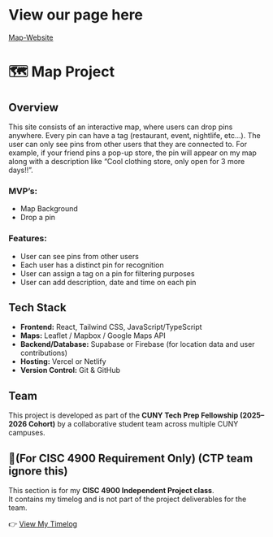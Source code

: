 # View our page here 
[Map-Website](https://github.com/Mirio1010/map-project/tree/main/frontend/index.html)

# 🗺️ Map Project

## Overview
This site consists of an interactive map, where users can drop pins anywhere. Every pin can have a tag (restaurant, event, nightlife, etc…). The user can only see pins from other users that they are connected to. For example, if your friend pins a pop-up store, the pin will appear on my map along with a description like “Cool clothing store, only open for 3 more days!!”.

### MVP’s:
- Map Background  
- Drop a pin  
### Features:
- User can see pins from other users  
- Each user has a distinct pin for recognition  
- User can assign a tag on a pin for filtering purposes  
- User can add description, date and time on each pin  

## Tech Stack
- **Frontend:** React, Tailwind CSS, JavaScript/TypeScript  
- **Maps:** Leaflet / Mapbox / Google Maps API  
- **Backend/Database:** Supabase or Firebase (for location data and user contributions)  
- **Hosting:** Vercel or Netlify  
- **Version Control:** Git & GitHub  

## Team
This project is developed as part of the **CUNY Tech Prep Fellowship (2025–2026 Cohort)** by a collaborative student team across multiple CUNY campuses.  

## 📑(For CISC 4900 Requirement Only) (CTP team ignore this)
This section is for my **CISC 4900 Independent Project class**.  
It contains my timelog and is not part of the project deliverables for the team.  

👉 [View My Timelog](https://docs.google.com/spreadsheets/d/1t9WjDZbcMgz16ysqB7L7l7HQdXJRdsoC8jRkrP5u7Qs/edit?usp=sharing)

